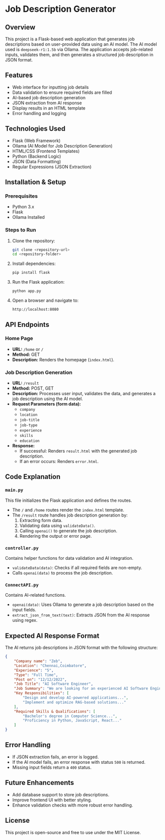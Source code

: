 # Job Description Generator

## Overview
This project is a Flask-based web application that generates job descriptions based on user-provided data using an AI model. The AI model used is `deepseek-r1:1.5b` via Ollama. The application accepts job-related inputs, validates them, and then generates a structured job description in JSON format.

## Features
- Web interface for inputting job details
- Data validation to ensure required fields are filled
- AI-based job description generation
- JSON extraction from AI response
- Display results in an HTML template
- Error handling and logging

## Technologies Used
- Flask (Web Framework)
- Ollama (AI Model for Job Description Generation)
- HTML/CSS (Frontend Templates)
- Python (Backend Logic)
- JSON (Data Formatting)
- Regular Expressions (JSON Extraction)

## Installation & Setup

### Prerequisites
- Python 3.x
- Flask
- Ollama Installed

### Steps to Run
1. Clone the repository:
   ```bash
   git clone <repository-url>
   cd <repository-folder>
   ```
2. Install dependencies:
   ```bash
   pip install flask
   ```
3. Run the Flask application:
   ```bash
   python app.py
   ```
4. Open a browser and navigate to:
   ```
   http://localhost:8080
   ```

## API Endpoints

### Home Page
- **URL:** `/home` or `/`
- **Method:** GET
- **Description:** Renders the homepage (`index.html`).

### Job Description Generation
- **URL:** `/result`
- **Method:** POST, GET
- **Description:** Processes user input, validates the data, and generates a job description using the AI model.
- **Request Parameters (form data):**
  - `company`
  - `location`
  - `job-title`
  - `job-type`
  - `experience`
  - `skills`
  - `education`
- **Response:**
  - If successful: Renders `result.html` with the generated job description.
  - If an error occurs: Renders `error.html`.

## Code Explanation

### `main.py`
This file initializes the Flask application and defines the routes.
- The `/` and `/home` routes render the `index.html` template.
- The `/result` route handles job description generation by:
  1. Extracting form data.
  2. Validating data using `validateData()`.
  3. Calling `openai()` to generate the job description.
  4. Rendering the output or error page.

### `controller.py`
Contains helper functions for data validation and AI integration.
- `validateData(data)`: Checks if all required fields are non-empty.
- Calls `openai(data)` to process the job description.

### `ConnectAPI.py`
Contains AI-related functions.
- `openai(data)`: Uses Ollama to generate a job description based on the input fields.
- `extract_json_from_text(text)`: Extracts JSON from the AI response using regex.

## Expected AI Response Format
The AI returns job descriptions in JSON format with the following structure:
```json
{
    "Company name": "Zeb",
    "Location": "Chennai,Coimbatore",
    "Experience": "5",
    "Type": "Full Time",
    "Post on": "12/12/2022",
    "Job Title": "AI Software Engineer",
    "Job Summary": "We are looking for an experienced AI Software Engineer...",
    "Key Responsibilities": [
        "Design and develop AI-powered applications...",
        "Implement and optimize RAG-based solutions..."
    ],
    "Required Skills & Qualifications": [
        "Bachelor's degree in Computer Science...",
        "Proficiency in Python, JavaScript, React..."
    ]
}
```

## Error Handling
- If JSON extraction fails, an error is logged.
- If the AI model fails, an error response with status `500` is returned.
- Missing input fields return a `400` status.

## Future Enhancements
- Add database support to store job descriptions.
- Improve frontend UI with better styling.
- Enhance validation checks with more robust error handling.

## License
This project is open-source and free to use under the MIT License.

